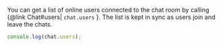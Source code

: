 
You can get a list of online users connected to the chat room by
calling {@link Chat#users| ```chat.users``` }. The list is kept in sync as users
join and leave the chats.

```js
console.log(chat.users);
```
